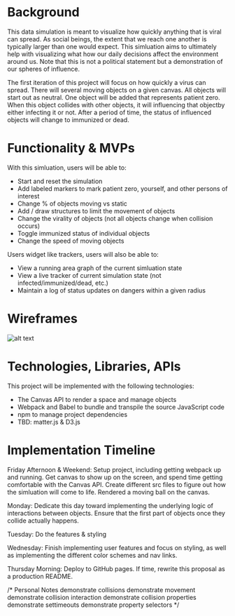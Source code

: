 Background
==========

This data simulation is meant to visualize how quickly anything that is viral can spread. As social beings, the extent that we reach one another is typically larger than one would expect. This simluation aims to ultimately help with visualizing what how our daily decisions affect the environment around us. Note that this is not a political statement but a demonstration of our spheres of influence.

The first iteration of this project will focus on how quickly a virus can spread. There will several moving objects on a given canvas. All objects will start out as neutral. One object will be added that represents patient zero. When this object collides with other objects, it will influencing that objectby either infecting it or not. After a period of time, the status of influenced objects will change to immunized or dead.

Functionality & MVPs
====================

With this simluation, users will be able to:

* Start and reset the simulation
* Add labeled markers to mark patient zero, yourself, and other persons of interest
* Change % of objects moving vs static
* Add / draw structures to limit the movement of objects
* Change the virality of objects (not all objects change when collision occurs)
* Toggle immunized status of individual objects
* Change the speed of moving objects

Users widget like trackers, users will also be able to:

* View a running area graph of the current simluation state
* View a live tracker of current simulation state (not infected/immunized/dead, etc.)
* Maintain a log of status updates on dangers within a given radius

Wireframes
==========
![alt text](https://github.com/nick-barr/jsProjectCovid/src/assets/wireframes/wireframev1.png?raw=true)

Technologies, Libraries, APIs
=============================

This project will be implemented with the following technologies:

* The Canvas API to render a space and manage objects
* Webpack and Babel to bundle and transpile the source JavaScript code
* npm to manage project dependencies
* TBD: matter.js & D3.js

Implementation Timeline
=======================

Friday Afternoon & Weekend: Setup project, including getting webpack up and running. Get canvas to show up on the screen, and spend time getting comfortable with the Canvas API. Create different src files to figure out how the simluation will come to life. Rendered a moving ball on the canvas.

Monday: Dedicate this day toward implementing the underlying logic of interactions between objects. Ensure that the first part of objects once they collide actually happens. 

Tuesday: Do the features & styling

Wednesday: Finish implementing user features and focus on styling, as well as implementing the different color schemes and nav links.

Thursday Morning: Deploy to GitHub pages. If time, rewrite this proposal as a production README.

/*
Personal Notes
demonstrate collisions
demonstrate movement
demonstrate collision interaction
demonstrate collision properties
demonstrate settimeouts
demonstrate property selectors
*/